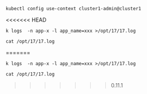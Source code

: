 ```
kubectl config use-context cluster1-admin@cluster1
```
<<<<<<< HEAD
``` 
k logs  -n app-x -l app_name=xxx >/opt/17/17.log

cat /opt/17/17.log
```
=======
```
k logs  -n app-x -l app_name=xxx >/opt/17/17.log

cat /opt/17/17.log
```
>>>>>>> 0.11.1
